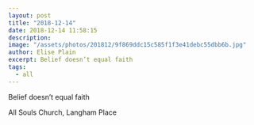 ```yaml
---
layout: post
title: "2018-12-14"
date: 2018-12-14 11:58:15
description: 
image: "/assets/photos/201812/9f869ddc15c585f1f3e41debc55dbb6b.jpg"
author: Elise Plain
excerpt: Belief doesn’t equal faith
tags: 
  - all
---
```


Belief doesn’t equal faith
<p></p>
All Souls Church, Langham Place